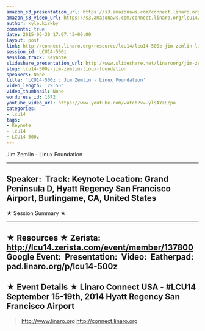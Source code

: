 ```yaml
---
amazon_s3_presentation_url: https://s3.amazonaws.com/connect.linaro.org/hkg15/Videos/09-19-Friday/LCU14-500z.pdf
amazon_s3_video_url: https://s3.amazonaws.com/connect.linaro.org/lcu14/videos/09-19-Friday/Jim+Zemlin+-+Linux+Foundation.mp4
author: kyle.kirkby
comments: true
date: 2015-06-30 17:07:43+00:00
layout: post
link: http://connect.linaro.org/resource/lcu14/lcu14-500z-jim-zemlin-linux-foundation/
session_id: LCU14-500z
session_track: Keynote
slideshare_presentation_url: http://www.slideshare.net/linaroorg/jim-zemlin-lcu14-keynote
slug: lcu14-500z-jim-zemlin-linux-foundation
speakers: None
title: 'LCU14-500z : Jim Zemlin - Linux Foundation'
video_length: '29:55'
video_thumbnail: None
wordpress_id: 1572
youtube_video_url: https://www.youtube.com/watch?v=-ylsAYzEcpo
categories:
- lcu14
tags:
- Keynote
- lcu14
- LCU14-500z
---
```


Jim Zemlin - Linux Foundation

---------------------------------------------------

Speaker: 
Track: Keynote
Location: Grand Peninsula D, Hyatt Regency San Francisco Airport, Burlingame, CA, United States
---------------------------------------------------

★ Session Summary ★

---------------------------------------------------

★ Resources ★
Zerista: http://lcu14.zerista.com/event/member/137800
Google Event: 
Presentation: 
Video: 
Eatherpad: pad.linaro.org/p/lcu14-500z
---------------------------------------------------

★ Event Details ★
Linaro Connect USA -  #LCU14 
September 15-19th, 2014
Hyatt Regency San Francisco Airport
---------------------------------------------------

> http://www.linaro.org
> http://connect.linaro.org
